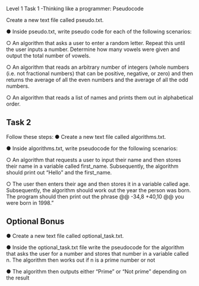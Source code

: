 Level 1 Task 1 -Thinking like a programmer: Pseudocode

Create a new text file called pseudo.txt.

● Inside pseudo.txt, write pseudo code for each of the following scenarios:

○ An algorithm that asks a user to enter a random letter. Repeat this
until the user inputs a number. Determine how many vowels were
given and output the total number of vowels.

○ An algorithm that reads an arbitrary number of integers (whole
numbers (i.e. not fractional numbers) that can be positive, negative,
or zero) and then returns the average of all the even numbers and
the average of all the odd numbers.

○ An algorithm that reads a list of names and prints them out in
alphabetical order.

## Task 2

Follow these steps:
● Create a new text file called algorithms.txt.

● Inside algorithms.txt, write pseudocode for the following scenarios:

○ An algorithm that requests a user to input their name and then
stores their name in a variable called first_name. Subsequently, the
algorithm should print out “Hello” and the first_name.

○ The user then enters their age and then stores it in a variable called
age. Subsequently, the algorithm should work out the year the
person was born. The program should then print out the phrase
	@@ -34,8 +40,10 @@ you were born in 1998.”
## Optional Bonus

● Create a new text file called optional_task.txt.

● Inside the optional_task.txt file write the pseudocode for the algorithm
that asks the user for a number and stores that number in a variable
called n. The algorithm then works out if n is a prime number or not

● The algorithm then outputs either “Prime” or “Not prime” depending on
the result
